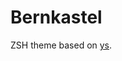# Bernkastel
ZSH theme based on [ys](https://github.com/robbyrussell/oh-my-zsh/blob/master/themes/ys.zsh-theme).
